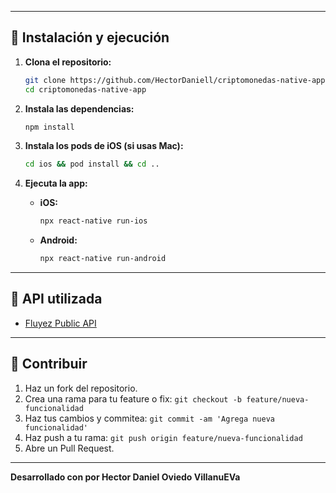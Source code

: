 
---

## 🚦 Instalación y ejecución

1. **Clona el repositorio:**
   ```bash
   git clone https://github.com/HectorDaniell/criptomonedas-native-app.git
   cd criptomonedas-native-app
   ```

2. **Instala las dependencias:**
   ```bash
   npm install
   ```

3. **Instala los pods de iOS (si usas Mac):**
   ```bash
   cd ios && pod install && cd ..
   ```

4. **Ejecuta la app:**
   - **iOS:**  
     ```bash
     npx react-native run-ios
     ```
   - **Android:**  
     ```bash
     npx react-native run-android
     ```

---

## 🔗 API utilizada

- [Fluyez Public API](https://fluyez.com/api/public/coins/)

---

## 🤝 Contribuir

1. Haz un fork del repositorio.
2. Crea una rama para tu feature o fix: `git checkout -b feature/nueva-funcionalidad`
3. Haz tus cambios y commitea: `git commit -am 'Agrega nueva funcionalidad'`
4. Haz push a tu rama: `git push origin feature/nueva-funcionalidad`
5. Abre un Pull Request.

---

**Desarrollado con por Hector Daniel Oviedo VillanuEVa**
